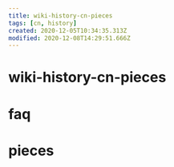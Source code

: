 ```yaml
---
title: wiki-history-cn-pieces
tags: [cn, history]
created: 2020-12-05T10:34:35.313Z
modified: 2020-12-08T14:29:51.666Z
---
```


# wiki-history-cn-pieces

# faq

# pieces
